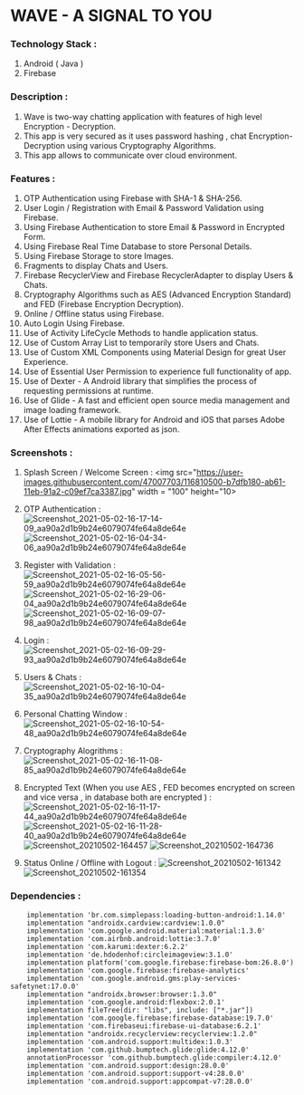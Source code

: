 # WAVE - A SIGNAL TO YOU

### Technology Stack :
1. Android ( Java )
2. Firebase


### Description :
1. Wave is two-way chatting application with features of high level Encryption - Decryption.
2. This app is very secured as it uses password hashing , chat Encryption-Decryption using various Cryptography Algorithms. 
3. This app allows to communicate over cloud environment.

### Features :
1. OTP Authentication using Firebase with SHA-1 & SHA-256.
2. User Login / Registration with Email & Password Validation using Firebase.
3. Using Firebase Authentication to store Email & Password in Encrypted Form.
4. Using Firebase Real Time Database to store Personal Details.
5. Using Firebase Storage to store Images.
6. Fragments to display Chats and Users.
7. Firebase RecyclerView and Firebase RecyclerAdapter to display Users & Chats.
8. Cryptography Algorithms such as AES (Advanced Encryption Standard) and FED (Firebase Encryption Decryption).
9. Online / Offline status using Firebase.
10. Auto Login Using Firebase.
11. Use of Activity LifeCycle Methods to handle application status.
12. Use of Custom Array List to temporarily store Users and Chats.
13. Use of Custom XML Components using Material Design for great User Experience.
14. Use of Essential User Permission to experience full functionality of app.
15. Use of Dexter - A Android library that simplifies the process of requesting permissions at runtime.
16. Use of Glide - A fast and efficient open source media management and image loading framework.
17. Use of Lottie - A mobile library for Android and iOS that parses Adobe After Effects animations exported as json.


### Screenshots :

1. Splash Screen / Welcome Screen :
<img src="https://user-images.githubusercontent.com/47007703/116810500-b7dfb180-ab61-11eb-91a2-c09ef7ca3387.jpg" width = "100"
 height="10>

2. OTP Authentication :
![Screenshot_2021-05-02-16-17-14-09_aa90a2d1b9b24e6079074fe64a8de64e](https://user-images.githubusercontent.com/47007703/116810551-0d1bc300-ab62-11eb-82cf-be363b494510.jpg)
![Screenshot_2021-05-02-16-04-34-06_aa90a2d1b9b24e6079074fe64a8de64e](https://user-images.githubusercontent.com/47007703/116810557-13aa3a80-ab62-11eb-9e7d-04add60bde45.jpg)


3. Register with Validation :
![Screenshot_2021-05-02-16-05-56-59_aa90a2d1b9b24e6079074fe64a8de64e](https://user-images.githubusercontent.com/47007703/116810580-2ae92800-ab62-11eb-841e-79da1b4d33e6.jpg)
![Screenshot_2021-05-02-16-29-06-04_aa90a2d1b9b24e6079074fe64a8de64e](https://user-images.githubusercontent.com/47007703/116810862-b57e5700-ab63-11eb-9938-963cb38cc5fa.jpg)
![Screenshot_2021-05-02-16-09-07-98_aa90a2d1b9b24e6079074fe64a8de64e](https://user-images.githubusercontent.com/47007703/116810582-2c1a5500-ab62-11eb-8bb6-cd5fc4fb4109.jpg)


4. Login :
![Screenshot_2021-05-02-16-09-29-93_aa90a2d1b9b24e6079074fe64a8de64e](https://user-images.githubusercontent.com/47007703/116810659-b2cf3200-ab62-11eb-8880-e0b40329eaca.jpg)


5. Users & Chats :
![Screenshot_2021-05-02-16-10-04-35_aa90a2d1b9b24e6079074fe64a8de64e](https://user-images.githubusercontent.com/47007703/116810667-bbc00380-ab62-11eb-92f1-752a1fd99bfd.jpg)


6. Personal Chatting Window : 
![Screenshot_2021-05-02-16-10-54-48_aa90a2d1b9b24e6079074fe64a8de64e](https://user-images.githubusercontent.com/47007703/116810706-edd16580-ab62-11eb-9730-aa506cacfb91.jpg)

7. Cryptography Alogrithms :
![Screenshot_2021-05-02-16-11-08-85_aa90a2d1b9b24e6079074fe64a8de64e](https://user-images.githubusercontent.com/47007703/116810722-0477bc80-ab63-11eb-935a-081e94af4c5f.jpg)

8. Encrypted Text (When you use AES , FED becomes encrypted on screen and vice versa , in database both are encrypted )  : 
![Screenshot_2021-05-02-16-11-17-44_aa90a2d1b9b24e6079074fe64a8de64e](https://user-images.githubusercontent.com/47007703/116810735-13f70580-ab63-11eb-80b6-3990af5d0b83.jpg)
![Screenshot_2021-05-02-16-11-28-40_aa90a2d1b9b24e6079074fe64a8de64e](https://user-images.githubusercontent.com/47007703/116810736-15283280-ab63-11eb-8ec2-ec1f73f889ff.jpg)
![Screenshot_20210502-164457](https://user-images.githubusercontent.com/47007703/116811340-71408600-ab66-11eb-8e4a-03ac7a3c2950.png)
![Screenshot_20210502-164736](https://user-images.githubusercontent.com/47007703/116811341-7271b300-ab66-11eb-9a2a-a68467da20f7.png)


9. Status Online / Offline with Logout :
![Screenshot_20210502-161342](https://user-images.githubusercontent.com/47007703/116811367-9503cc00-ab66-11eb-8fca-d26a22bec9c4.png)
![Screenshot_20210502-161354](https://user-images.githubusercontent.com/47007703/116811369-9634f900-ab66-11eb-9bfd-7e5a03900a67.png)


### Dependencies :
```
    implementation 'br.com.simplepass:loading-button-android:1.14.0'
    implementation "androidx.cardview:cardview:1.0.0"
    implementation 'com.google.android.material:material:1.3.0'
    implementation 'com.airbnb.android:lottie:3.7.0'
    implementation 'com.karumi:dexter:6.2.2'
    implementation 'de.hdodenhof:circleimageview:3.1.0'
    implementation platform('com.google.firebase:firebase-bom:26.8.0')
    implementation 'com.google.firebase:firebase-analytics'
    implementation 'com.google.android.gms:play-services-safetynet:17.0.0'
    implementation "androidx.browser:browser:1.3.0"
    implementation 'com.google.android:flexbox:2.0.1'
    implementation fileTree(dir: "libs", include: ["*.jar"])
    implementation 'com.google.firebase:firebase-database:19.7.0'
    implementation 'com.firebaseui:firebase-ui-database:6.2.1'
    implementation "androidx.recyclerview:recyclerview:1.2.0"
    implementation 'com.android.support:multidex:1.0.3'
    implementation 'com.github.bumptech.glide:glide:4.12.0'
    annotationProcessor 'com.github.bumptech.glide:compiler:4.12.0'
    implementation 'com.android.support:design:28.0.0'
    implementation 'com.android.support:support-v4:28.0.0'
    implementation 'com.android.support:appcompat-v7:28.0.0'
```
